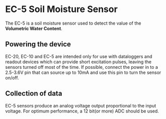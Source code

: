 # EC-5 Soil Moisture Sensor
The EC-5 is a soil moisture sensor used to detect the value of the **Volumetric Water Content**. 

## Powering the device
EC-20, EC-10 and EC-5 are intended only for use with dataloggers and readout devices which can provide short excitation pulses, leaving the sensors
turned off most of the time. If possible, connect the power in to a 2.5-3.6V pin that can source up to 10mA and use this pin to turn the sensor on/off.

## Collection of data
EC-5 sensors produce an analog voltage output proportional to the input voltage. For optimum performance, a 12 bit(or more) ADC should be used.